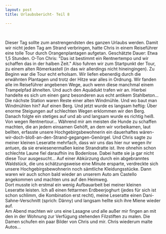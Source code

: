 ```yaml
---
layout: post
title: Urlaubsbericht- Teil 8

---
```


 

Dieser Tag sollte zum anstrengendsten des ganzen Urlaubs werden. Damit wir nicht jeden Tag am Strand verbringen, hatte Chris in einem Reiseführer eine tolle Tour durch Orangenplantagen aufgetan. Geschätzte Dauer: Etwa 1,5 Stunden. O-Ton Chris: "Das ist bestimmt ein Rentnertempo und wir schaffen das in der halben Zeit." Also fuhren wir zum Startpunkt der Tour, zu einem alten Römerkastell (in das wir allerdings nicht hineingingen). Zu Beginn war die Tour echt erholsam. Wir liefen ebenerdig durch die erwähnten Plantagen und trotz der Hitze war alles in Ordnung. Wir fanden alle im Reiseführer angebenen Wege, auch wenn diese manchmal einem Trampelpfad ähnelten. Und auch den Aquädukt trafen wir an. Hierbei handelte es sich um einen ganz besonderen aus echt antikem Stahlbeton...  
Die nächste Station waren Reste einer alten Windmühle. Und wo baut man Windmühlen hin? Auf einen Berg. Und jetzt wurde es langsam heftig: Über enorme Steigungen auf schlechten Wegen erklommen wir den Berg. Danach folgte ein stetiges auf und ab und langsam wurde es richtig heiß. Von wegen Rentnertour... Während mir am meisten die Hunde zu schaffen machten, die an jedem einsamen Gehöft, an dem wir vorbeikamen, laut bellten, erfasste unsere Hochgebirgsbewohnerin ein dauerhaftes wären-wir-doch-bloß-an-den-Strand-gegangen-Genörgel. Und Chris sagte zu meiner kleinen Leseratte mehrfach, dass wir uns das hier nur wegen ihr antuen, da sie erwiesenermaßen keine Strandratte ist. Ihre ohnehin schon schlechte Laune fiel daraufhin ins Bodenlose. Dabei hatte sie ja gar nicht diese Tour ausgesucht... Auf einer Abkürzung durch ein abgebranntes Waldstück, die uns schätzungsweise eine Minute ersparte, verdreckte sich unsere Hochgebirgsbewohnerin noch sämtliche Kleidungsstücke. Dann waren wir auch schon bald wieder an unserem Auto am Castello angekommen und machten uns auf den Heimweg.  
Dort musste ich erstmal ein wenig Aufbauarbeit bei meiner kleinen Leseratte leisten. Ich aß einen fettarmen Erdbeerjoghurt (jedes für sich ist schon schlimm, die Kombination erst recht), meine Leseratte einen Dani-Sahne-Verschnitt (sprich: Dänny) und langsam hellte sich ihre Miene wieder auf.  
Am Abend machten wir uns eine Lasagne und alle außer mir fingen an mit den in der Wohnung zur Verfügung stehenden Filzstiften zu malen. Die Damen schufen ein paar Bilder von Chris und mir. Chris wiederum malte Autos...

